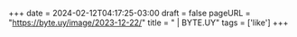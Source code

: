 +++
date = 2024-02-12T04:17:25-03:00
draft = false
pageURL = "https://byte.uy/image/2023-12-22/"
title = " | BYTE.UY"
tags = ['like']
+++
